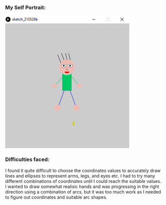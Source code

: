 ### My Self Portrait:

![Screenshot](https://github.com/ehtishamoas/introToIM/blob/main/May26/Screenshot%202021-05-26%20025207.png)

### Difficulties faced:

I found it quite difficult to choose the coordinates values to accurately draw lines and ellipses to represent arms, legs, and eyes etc. I had to try many different combinations of coordinates until I could reach the suitable values. I wanted to draw somewhat realisic hands and was progressing in the right direction using a combination of arcs, but it was too much work as I needed to figure out coordinates and suitable arc shapes. 
